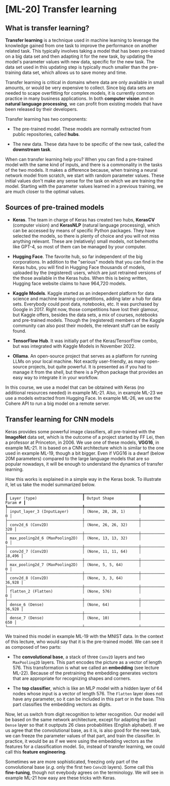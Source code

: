 #  [ML-20] Transfer learning

## What is transfer learning?

**Transfer learning** is a technique used in machine learning to leverage the knowledge gained from one task to improve the performance on another related task. This typically involves taking a model that has been pre-trained on a big data set and then adapting it for the new task, by updating the model's parameter values with new data, specific for the new task. The data set used in this updating step is typically much smaller than the pre-training data set, which allows us to save money and time. 

Transfer learning is critical in domains where data are only available in small amounts, or would be very expensive to collect. Since big data sets are needed to scape overfitting for complex models, it is currently common practice in many business applications. In both **computer vision** and in **natural language processing**, we can profit from existing models that have been released by their developers.

Transfer learning has two components: 

* The pre-trained model. These models are normally extracted from public repositories, called **hubs**. 

* The new data. These data have to be specific of the new task, called the **downstream task**.

When can transfer learning help you? When you can find a pre-trained model with the same kind of inputs, and there is a commonality in the tasks of the two models. It makes a difference because, when training a neural network model from scratch, we start with random parameter values. These initial values don't make any sense for the task on which we are training the model. Starting with the parameter values learned in a previous training, we are much closer to the optimal values. 

## Sources of pre-trained models

* **Keras**. The team in charge of Keras has created two hubs, **KerasCV** (computer vision) and **KerasNLP** (natural language processing), which can be accessed by means of specific Python packages. They have selected the models, so there is plenty of choice and you will not miss anything relevant. These are (relatively) small models, not behemoths like GPT-4, so most of them can be managed by your computer.

* **Hugging Face**. The favorite hub, so far independent of the big corporations. In addition to the "serious" models that you can find in the Keras hubs, you will find in Hugging Face thousands of models, uploaded by the (registered) users, which are just retrained versions of the those available in the Keras hubs. When this is being written, Hugging face website claims to have 964,720 models.

* **Kaggle Models**. Kaggle started as an independent platform for data science and machine learning competitions, adding later a hub for data sets. Everybody could post data, notebooks, etc. It was purchased by Google in 2017. Right now, those competitions have lost their glamour, but Kaggle offers, besides the data sets, a mix of courses, notebooks and pre-trained models. Though the (registered) members of the Kaggle community can also post their models, the relevant stuff can be easily found.

* **TensorFlow Hub**. It was initially part of the Keras/TensorFlow combo, but was integrated with Kaggle Models in November 2022.

* **Ollama**. An open-source project that serves as a platform for running LLMs on your local machine. Not exactly user-friendly, as many open-source projects, but quite powerful. It is presented as if you had to manage it from the shell, but there is a Python package that provides an easy way to integrate it in your workflow.

In this course, we use a model that can be obtained with Keras (no additional resources needed) in example ML-21. Also, in example ML-23 we use a models extracted from Hugging Face. In example ML-26, we use the Cohere API to run a big model on a remote server.

## Transfer learning for CNN models

Keras provides some powerful image classifiers, all pre-trained with the **ImageNet** data set, which is the outcome of a project started by FF Lei, then a professor at Princeton, in 2006. We use one of these models, **VGG16**, in example ML-21. It is based on a CNN architecture which is similar to the one used in example ML-19, though a bit bigger. Even if VGG16 is a dwarf (below 20M parameters) compared to the large language models that are so popular nowadays, it will be enough to understand the dynamics of transfer learning.

How this works is explained in a simple way in the Keras book. To illustrate it, let us take the model summarized below.

```
┏━━━━━━━━━━━━━━━━━━━━━━━━━━━━━━━━━┳━━━━━━━━━━━━━━━━━━━━━━━━┳━━━━━━━━━━━━━━━┓
┃ Layer (type)                    ┃ Output Shape           ┃       Param # ┃
┡━━━━━━━━━━━━━━━━━━━━━━━━━━━━━━━━━╇━━━━━━━━━━━━━━━━━━━━━━━━╇━━━━━━━━━━━━━━━┩
│ input_layer_3 (InputLayer)      │ (None, 28, 28, 1)      │             0 │
├─────────────────────────────────┼────────────────────────┼───────────────┤
│ conv2d_6 (Conv2D)               │ (None, 26, 26, 32)     │           320 │
├─────────────────────────────────┼────────────────────────┼───────────────┤
│ max_pooling2d_6 (MaxPooling2D)  │ (None, 13, 13, 32)     │             0 │
├─────────────────────────────────┼────────────────────────┼───────────────┤
│ conv2d_7 (Conv2D)               │ (None, 11, 11, 64)     │        18,496 │
├─────────────────────────────────┼────────────────────────┼───────────────┤
│ max_pooling2d_7 (MaxPooling2D)  │ (None, 5, 5, 64)       │             0 │
├─────────────────────────────────┼────────────────────────┼───────────────┤
│ conv2d_8 (Conv2D)               │ (None, 3, 3, 64)       │        36,928 │
├─────────────────────────────────┼────────────────────────┼───────────────┤
│ flatten_2 (Flatten)             │ (None, 576)            │             0 │
├─────────────────────────────────┼────────────────────────┼───────────────┤
│ dense_6 (Dense)                 │ (None, 64)             │        36,928 │
├─────────────────────────────────┼────────────────────────┼───────────────┤
│ dense_7 (Dense)                 │ (None, 10)             │           650 │
└─────────────────────────────────┴────────────────────────┴───────────────┘
```

We trained this model in example ML-19 with the MNIST data. In the context of this lecture, who would say that it is the pre-trained model. We can see it as composed of two parts: 

* The **convolutional base**, a stack of three `Conv2D` layers and two `MaxPooling2D` layers. This part encodes the picture as a vector of length 576. This transformation is what we called an **embedding** (see lecture ML-22). Because of the pretraining the embedding generates vectors that are appropriate for recognizing shapes and corners.

* The **top classifier**, which is like an MLP model with a hidden layer of 64 nodes whose input is a vector of length 576. The `Flatten` layer does not have any parameter, so it can be included in this part or in the base. This part classifies the embedding vectors as digits.

Now, let us switch from digit recognition to letter recognition. Our model will be based on the same network architecture, except for adapting the last `Dense` layer so that it ouptputs 26 class probabilities (English alphabet). If we us agree that the convolutional base, as it is, is also good for the new task, we can freeze the parameter values of that part, and train the classifier. In practice, it would be as if we were using the embedding vectors as the features for a classification model. So, instead of transfer learning, we could call this **feature engineering**.

Sometimes we are more sophisticated, freezing only part of the convolutional base (*e.g*. only the first two `Conv2D` layers). Some call this **fine-tuning**, though not eveybody agrees on the terminology. We will see in example ML-21 how easy are these tricks with Keras.
